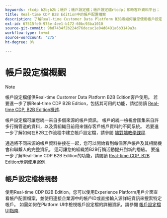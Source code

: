 ```yaml
---
keywords: rtcdp b2b;b2b；帳戶；帳戶設定檔；帳戶設定檔rtcdp；即時客戶資料平台；
title: Real-time CDP B2B Edition中的帳戶配置檔案
description: 了解Real-time Customer Data Platform B2B版如何讓您使用帳戶設定檔統一來自多個來源的帳戶資訊。
exl-id: 67515fe0-975e-4ee1-b172-60bc93ba1010
source-git-commit: 9bd7434f2b224d76decac1e04d8491a6b3149a3a
workflow-type: tm+mt
source-wordcount: '275'
ht-degree: 0%

---
```


# 帳戶設定檔概觀

>[!NOTE]
>
>帳戶設定檔僅供Real-time Customer Data Platform B2B Edition客戶使用。 若要進一步了解Real-time CDP B2B Edition，包括其可用的功能，請從閱讀 [Real-time CDP, B2B Edition概述](../b2b-overview.md).

帳戶設定檔可讓您統一來自多個來源的帳戶資訊。 帳戶的統一檢視會匯集來自許多行銷管道的資料，以及貴組織目前用來儲存客戶帳戶資料的不同系統。 若要進一步了解如何在B2B工作流程中建立帳戶設定檔，請參閱 [端對端教學課程](../b2b-tutorial.md).

通過將不同來源的帳戶資料拼接在一起，您可以開始看到每個客戶帳戶及其相關機會和聯繫人的完整資訊。 這可讓您的組織將B2B行銷活動提升到新的層級。 要進一步了解Real-time CDP B2B Edition的功能，請閱讀 [Real-time CDP, B2B Edition示例使用案例](../b2b-use-case.md).

## 帳戶設定檔檢視器

使用Real-time CDP B2B Edition，您可以使用Experience Platform用戶介面查看帳戶配置檔案，並使用連接企業源中的帳戶ID或直接輸入源詳細資訊來搜索特定帳戶。 如需如何在Platform UI中檢視帳戶設定檔的詳細資訊，請參閱 [帳戶設定檔UI指南](account-profile-ui-guide.md).

